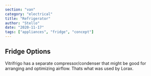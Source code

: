 ```yaml
---
section: "van"
category: "electrical"
title: "Refrigerator"
author: "Stello"
date: "2020-11-17"
tags: ["appliances", "fridge", "concept"]
---
```


## Fridge Options

Vitrifrigo has a separate compressor/condenser that might be good for arranging and optimizing airflow.  Thats what was used by Lorax.